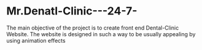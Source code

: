 # Mr.Denatl-Clinic---24-7-
The main objective of the project is to create front end Dental-Clinic Website. The website is designed in such a way to be usually appealing by using animation effects
